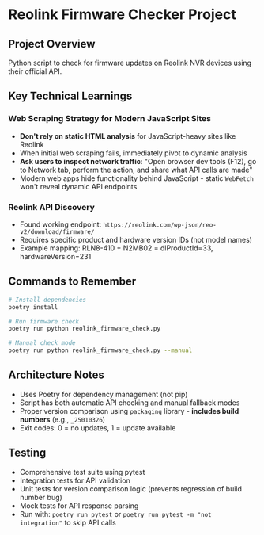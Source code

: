 # Reolink Firmware Checker Project

## Project Overview
Python script to check for firmware updates on Reolink NVR devices using their official API.

## Key Technical Learnings

### Web Scraping Strategy for Modern JavaScript Sites
- **Don't rely on static HTML analysis** for JavaScript-heavy sites like Reolink
- When initial web scraping fails, immediately pivot to dynamic analysis
- **Ask users to inspect network traffic**: "Open browser dev tools (F12), go to Network tab, perform the action, and share what API calls are made"
- Modern web apps hide functionality behind JavaScript - static `WebFetch` won't reveal dynamic API endpoints

### Reolink API Discovery
- Found working endpoint: `https://reolink.com/wp-json/reo-v2/download/firmware/`
- Requires specific product and hardware version IDs (not model names)
- Example mapping: RLN8-410 + N2MB02 = dlProductId=33, hardwareVersion=231

## Commands to Remember
```bash
# Install dependencies
poetry install

# Run firmware check
poetry run python reolink_firmware_check.py

# Manual check mode
poetry run python reolink_firmware_check.py --manual
```

## Architecture Notes
- Uses Poetry for dependency management (not pip)
- Script has both automatic API checking and manual fallback modes
- Proper version comparison using `packaging` library - **includes build numbers** (e.g., `_25010326`)
- Exit codes: 0 = no updates, 1 = update available

## Testing
- Comprehensive test suite using pytest
- Integration tests for API validation
- Unit tests for version comparison logic (prevents regression of build number bug)
- Mock tests for API response parsing
- Run with: `poetry run pytest` or `poetry run pytest -m "not integration"` to skip API calls